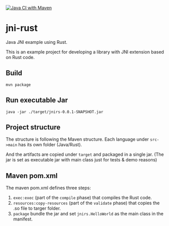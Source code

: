 [![Java CI with Maven](https://github.com/gkorland/jni-rust/workflows/Java%20CI%20with%20Maven/badge.svg)](https://github.com/gkorland/jni-rust/actions)

# jni-rust

Java JNI example using Rust.

This is an example project for developing a library with JNI extension based on Rust code.


## Build

```
mvn package
```

## Run executable Jar

```
java -jar ./target/jnirs-0.0.1-SNAPSHOT.jar 
```

## Project structure

The structure is following the Maven structure.
Each language under `src->main` has its own folder (Java/Rust).

And the artifacts are copied under `target` and packaged in a single jar.
(The jar is set as executable jar with main class just for tests & demo reasons)


## Maven pom.xml

The maven pom.xml defines three steps:
1. `exec:exec` (part of the `compile` phase) that compiles the Rust code.
2. `resources:copy-resources` (part of the `validate` phase) that copies the .so file to targer folder.
3. `package` bundle the jar and set `jnirs.HelloWorld` as the main class in the manifest.
